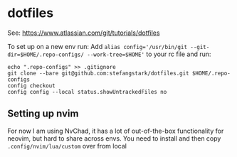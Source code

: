 # dotfiles
See: https://www.atlassian.com/git/tutorials/dotfiles

To set up on a new env run:
Add
```alias config='/usr/bin/git --git-dir=$HOME/.repo-configs/ --work-tree=$HOME'``` to your rc file and run:

```
echo ".repo-configs" >> .gitignore
git clone --bare git@github.com:stefangstark/dotfiles.git $HOME/.repo-configs
config checkout
config config --local status.showUntrackedFiles no
```

## Setting up nvim
For now I am using NvChad, it has a lot of out-of-the-box functionality for neovim, but hard to share across envs. You need to install and then copy `.config/nvim/lua/custom` over from local
